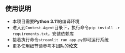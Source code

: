 ## 使用说明

- 本项目需要**Python 3.11**的编译环境
- 进入到`Contest-Agent`目录下，执行命令`pip install -r requirements.txt`，安装依赖库
- 接着执行命令`streamlit run app.py`即可运行系统
- 更多使用细节请参考本团队的**论文**